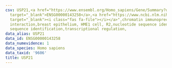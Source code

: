 ```yaml
---
csv: USP21,<a href="https://www.ensembl.org/Homo_sapiens/Gene/Summary?db=core;g=ENSG00000143258"
  target="_blank">ENSG00000143258</a>,<a href="https://www.ncbi.nlm.nih.gov/pubmed/22863008"
  target="_blank"><i class="fas fa-file"></i></a>",chromatin immunoprecipitation assay,direct
  interaction,breast epithelium, HME1 cell, R2,nucleotide sequence identification,nucleotide
  sequence identification,transcriptional regulation,
data_alias: USP21
data_id: ENSG00000143258
data_numevidence: 1
data_species: Homo sapiens
data_taxid: '9606'
title: USP21
---
```

